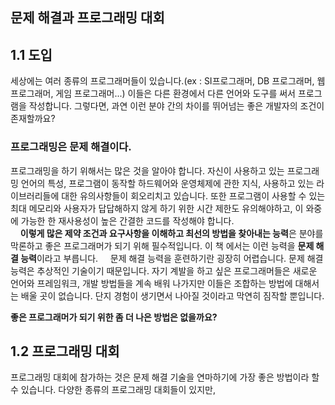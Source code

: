 문제 해결과 프로그래밍 대회
---------------------------------------------------------------------------------------

## 1.1 도입
세상에는 여러 종류의 프로그래머들이 있습니다.(ex : SI프로그래머, DB 프로그래머, 웹 프로그래머, 게임 프로그래머...) 
이들은 다른 환경에서 다른 언어와 도구를 써서 프로그램을 작성합니다.
그렇다면, 과연 이런 분야 간의 차이를 뛰어넘는 좋은 개발자의 조건이 존재할까요?

### 프로그래밍은 문제 해결이다.
프로그래밍을 하기 위해서는 많은 것을 알아야 합니다. 자신이 사용하고 있는 프로그래밍 언어의 특성, 프로그램이 동작할 하드웨어와 운영체제에 관한 지식,
사용하고 있는 라이브러리들에 대한 유의사항들이 회오리치고 있습니다. 또한 프로그램이 사용할 수 있는 최대 메모리와 사용자가 답답해하지 않게 하기 위한
시간 제한도 유의해야하고, 이 와중에 가능한 한 재사용성이 높은 간결한 코드를 작성해야 합니다.  
&nbsp;&nbsp;&nbsp;&nbsp;**이렇게 많은 제약 조건과 요구사항을 이해하고 최선의 방법을 찾아내는 능력**은 분야를
막론하고 좋은 프로그래머가 되기 위해 필수적입니다. 이 책 에서는 이런 능력을 **문제 해결 능력**이라고 부릅니다.
&nbsp;&nbsp;&nbsp;&nbsp;문제 해결 능력을 훈련하기란 굉장히 어렵습니다. 문제 해결 능력은 추상적인 기술이기 때문입니다.
자기 계발을 하고 싶은 프로그래머들은 새로운 언어와 프레임워크, 개발 방법들을 계속 배워 나가지만 이들은 조합하는 방법에 대해서는 배울 곳이 없습니다.
단지 경험이 생기면서 나아질 것이라고 막연히 짐작할 뿐입니다.

**좋은 프로그래머가 되기 위한 좀 더 나은 방법은 없을까요?**

## 1.2 프로그래밍 대회
프로그래밍 대회에 참가하는 것은 문제 해결 기술을 연마하기에 가장 좋은 방법이라 할 수 있습니다. 다양한 종류의 프로그래밍 대회들이 있지만,
